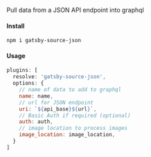 Pull data from a JSON API endpoint into graphql

#### Install
```
npm i gatsby-source-json
```

#### Usage
```js
plugins: [
  resolve: 'gatsby-source-json',
  options: {
    // name of data to add to graphql
    name: name,
    // url for JSON endpoint
    uri: `${api_base}${url}`,
    // Basic Auth if required (optional)
    auth: auth,
    // image location to process images
    image_location: image_location,
  }
]
```
